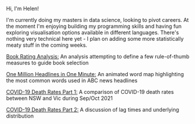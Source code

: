 Hi, I'm Helen!

I'm currently doing my masters in data science, looking to pivot careers. At the moment I'm enjoying building my programming skills and having fun exploring visualisation options available in different languages. There's nothing very technical here yet - I plan on adding some more statistically meaty stuff in the coming weeks.


<a href="https://helenbarlow.github.io/BookRatingAnlysFinal.html">Book Rating Analysis:</a> An analysis attempting to define a few rule-of-thumb measures to guide book selection 

<a href="https://helenbarlow.github.io/one-million-headlines">One Million Headlines in One Minute:</a> An animated word map highlighting the most common words used in ABC news headlines 

<a href="https://helenbarlow.github.io/DeathRate.html"> COVID-19 Death Rates Part 1:</a> A comparison of COVID-19 death rates between NSW and Vic during Sep/Oct 2021

<a href="https://helenbarlow.github.io/DeathLag.html"> COVID-19 Death Rates Part 2:</a> A discussion of lag times and underlying distribution

